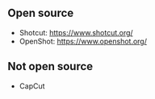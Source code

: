 ## Open source

- Shotcut: https://www.shotcut.org/
- OpenShot: https://www.openshot.org/

## Not open source

- CapCut
